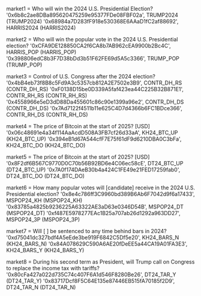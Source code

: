  market1 = Who will win the 2024 U.S. Presidential Election?
  '0x6b8c2ae8DBa895620475259e95377FDe08FBF02a', TRUMP2024 (TRUMP2024) 
  '0x68984a7D283fF918e530368E6AAaD1fC2af88692', HARRIS2024 (HARRIS2024)

market2 = Who will win the popular vote in the 2024 U.S. Presidential election?
  '0xCFA9DE128850CA2f6CA8b7AB962cEA9900b2Bc4C', HARRIS_POP (HARRIS_POP)
  '0x398806edC8b3F7D38bDd3b51F62FE69d5A5c3366', TRUMP_POP (TRUMP_POP)

market3 = Control of U.S. Congress after the 2024 election?
  '0x4bB4eb73f8B8c5Fd9A3c5357cb812A2E7502e3B9', CONTR_DH_RS (CONTR_DH_RS)
  '0xF0138D15be0D339A5faf423ea44C225B32B871E1', CONTR_RH_RS (CONTR_RH_RS)
  '0x4558966e5eD3dD88Da455601c86c90e1399a96e2', CONTR_DH_DS (CONTR_DH_DS)
  '0x7Ad7122f4511b11e625C4D7d4366b6FC1BDce366', CONTR_RH_DS (CONTR_RH_DS)

market4 =  The price of Bitcoin at the start of 2025? [USD]
  '0x06c48691e4a34f114AaAcdD508A3FB7cf26d33aA',  KH24_BTC_UP (KH24_BTC_UP)
  '0x394eB1d67A544cfF7E75f61dF9d6210DBA0C3bFa', KH24_BTC_DO (KH24_BTC_DO)

market5 = The price of Bitcoin at the start of 2025? [USD]
  '0x8F2df6B567C9770D0C70b56B92BD6e4C06ec58cE', DT24_BTC_UP (DT24_BTC_UP)
  '0x7A0f174DAeB30b4a424C1FE49e21FED17259fab0', DT24_BTC_DO (DT24_BTC_DO)

market6 = How many popular votes will [candidate] receive in the 2024 U.S. Presidential election?
  '0x8e4c786ff3C9960bd389B6Ab6F7042d9f6a17433', MSPOP24_KH (MSPOP24_KH)
  '0x83785a4825b9236225A63322AE3aD63e0346D54B', MSPOP24_DT (MSPOP24_DT)
  '0xf487E5978277EAc1B25a707ab26d1292a963DD27', MSPOP24_3P (MSPOP24_3P)

market7 =  Will [ ] be sentenced to any time behind bars in 2024?
  '0xd75041dc327bdf4A5eEde3be919F6842C5Df5e20', KH24_BARS_N (KH24_BARS_N)
  '0x84A078629C590A6AE20fDeEE5a44CA19A01FA3E3', KH24_BARS_Y (KH24_BARS_Y)

market8 = During his second term as President, will Trump call on Congress to replace the income tax with tariffs?
  '0x80cFa427a022d735C74c407F6A1d546F8280Be26', DT24_TAR_Y (DT24_TAR_Y)
  '0x83717Dcf8F5C64E135e87446EB515fA70185f2D9', DT24_TAR_N (DT24_TAR_N)
